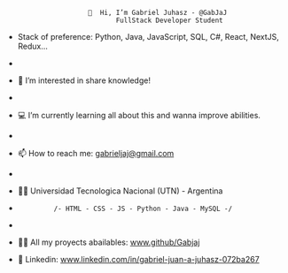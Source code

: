                          👋  Hi, I’m Gabriel Juhasz - @GabJaJ
                                FullStack Developer Student
                         
- Stack of preference: Python, Java, JavaScript, SQL, C#, React, NextJS, Redux...
- 
- 🔎  I’m interested in share knowledge!
- 
- 💻  I’m currently learning all about this and wanna improve abilities. 
- 
- 📫  How to reach me: gabrieljaj@gmail.com
- 
- 👨‍🎓 Universidad Tecnologica Nacional (UTN) - Argentina
-              /- HTML - CSS - JS - Python - Java - MySQL -/
-              
- 👨‍💻 All my proyects abailables: www.github/Gabjaj

- 💬 Linkedin:  www.linkedin.com/in/gabriel-juan-a-juhasz-072ba267

